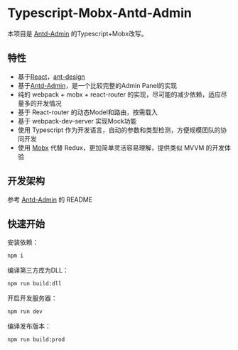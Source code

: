 # Typescript-Mobx-Antd-Admin

本项目是 [Antd-Admin](https://github.com/zuiidea/antd-admin) 的Typescript+Mobx改写。

## 特性
* 基于[React](https://github.com/facebook/react)，[ant-design](https://github.com/ant-design/ant-design)
* 基于[Antd-Admin](https://github.com/zuiidea/antd-admin)，是一个比较完整的Admin Panel的实现
* 纯的 webpack + mobx + react-router 的实现，尽可能的减少依赖，适应尽量多的开发情况 
* 基于 React-router 的动态Model和路由，按需载入
* 基于 webpack-dev-server 实现Mock功能
* 使用 Typescript 作为开发语言，自动的参数和类型检测，方便规模团队的协同开发
* 使用 [Mobx](https://github.com/mobxjs/mobx) 代替 Redux，更加简单灵活容易理解，提供类似 MVVM 的开发体验

## 开发架构
参考 [Antd-Admin](https://github.com/zuiidea/antd-admin) 的 README

## 快速开始

安装依赖：
```bash
npm i
```

编译第三方库为DLL：
```bash
npm run build:dll
```

开启开发服务器：
```bash
npm run dev
```

编译发布版本：
``` bash
npm run build:prod
```
